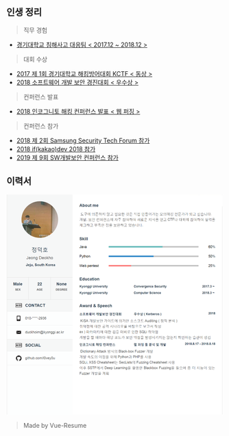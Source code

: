 ## 인생 정리
> 직무 경험
- [경기대학교 침해사고 대응팀 < 2017.12 ~ 2018.12 >](https://github.com/l0vey0u/RESUME/blob/master/src/experience/KyonggiUnivCert.md)
> 대회 수상
- [2017 제 1회 경기대학교 해킹방어대회 KCTF < 동상 >](https://github.com/l0vey0u/RESUME/blob/master/src/awards/KCTF.md)
- [2018 소프트웨어 개발 보안 경진대회 < 우수상 >](https://github.com/l0vey0u/RESUME/blob/master/src/awards/%EC%86%8C%ED%94%84%ED%8A%B8%EC%9B%A8%EC%96%B4_%EA%B0%9C%EB%B0%9C%EB%B3%B4%EC%95%88_%EA%B2%BD%EC%A7%84%EB%8C%80%ED%9A%8C.md)
> 컨퍼런스 발표
- [2018 인코그니토 해킹 컨퍼런스 발표 < 웹 퍼징 >](https://github.com/l0vey0u/RESUME/blob/master/src/conf/IncognitoHackingConference.md)
> 컨퍼런스 참가
- [2018 제 2회 Samsung Security Tech Forum 참가]()
- [2018 if(kakao)dev 2018 참가]()
- [2019 제 9회 SW개발보안 컨퍼런스 참가]()
## 이력서
![](My_Resume.png)
> Made by Vue-Resume
